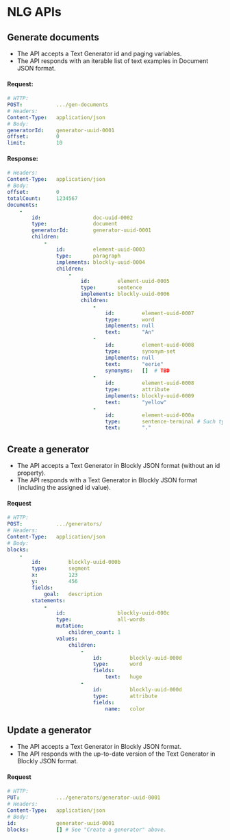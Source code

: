 #   NLG APIs

##  Generate documents

*   The API accepts a Text Generator id and paging variables.
*   The API responds with an iterable list of text examples in Document JSON format.

####    Request:

```yaml
# HTTP:
POST:           .../gen-documents
# Headers:
Content-Type:   application/json
# Body:
generatorId:    generator-uuid-0001
offset:         0
limit:          10
```

####    Response:

```yaml
# Headers:
Content-Type:   application/json
# Body:
offset:         0
totalCount:     1234567
documents:
    -
        id:                 doc-uuid-0002
        type:               document
        generatorId:        generator-uuid-0001
        children:
            -
                id:         element-uuid-0003
                type:       paragraph
                implements: blockly-uuid-0004
                children:
                    -
                        id:         element-uuid-0005
                        type:       sentence
                        implements: blockly-uuid-0006
                        children:
                            -
                                id:         element-uuid-0007
                                type:       word
                                implements: null
                                text:       "An"
                            -
                                id:         element-uuid-0008
                                type:       synonym-set
                                implements: null
                                text:       "eerie"
                                synonyms:   []  # TBD
                            -
                                id:         element-uuid-0008
                                type:       attribute
                                implements: blockly-uuid-0009
                                text:       "yellow"
                            -
                                id:         element-uuid-000a
                                type:       sentence-terminal # Such type would be useful for front-end.
                                text:       "."
```

##  Create a generator

*   The API accepts a Text Generator in Blockly JSON format (without an id property).
*   The API responds with a Text Generator in Blockly JSON format (including the assigned id value).

####    Request

```yaml
# HTTP:
POST:           .../generators/
# Headers:
Content-Type:   application/json
# Body:
blocks:
    -
        id:         blockly-uuid-000b
        type:       segment
        x:          123
        y:          456
        fields:
            goal:   description
        statements:
            -
                id:                 blockly-uuid-000c
                type:               all-words
                mutation:
                    children_count: 1
                values:
                    children:
                        -
                            id:         blockly-uuid-000d
                            type:       word
                            fields:
                                text:   huge
                        -
                            id:         blockly-uuid-000d
                            type:       attribute
                            fields:
                                name:   color
```

##  Update a generator

*   The API accepts a Text Generator in Blockly JSON format.
*   The API responds with the up-to-date version of the Text Generator in Blockly JSON format.

####    Request

```yaml
# HTTP:
PUT:            .../generators/generator-uuid-0001
# Headers:
Content-Type:   application/json
# Body:
id:             generator-uuid-0001
blocks:         [] # See "Create a generator" above.
```
